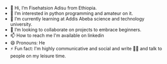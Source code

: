 - 👋 Hi, I’m Fisehatsion Adisu from Ethiopia.
- 👀 I’m interested in python programming and amateur on it.
- 🌱 I’m currently learning at Addis Abeba science and technology university.
- 💞️ I’m looking to collaborate on projects to embrace beginners.
- 📫 How to reach me I'm available on linkedin 
- 😄 Pronouns: He
- ⚡ Fun fact: I'm highly communicative and social and write ✍🏻 and talk to people on my leisure time.

<!---
Fisehazion/Fisehazion is a ✨ special ✨ repository because its `README.md` (this file) appears on your GitHub profile.
You can click the Preview link to take a look at your changes.
--->
